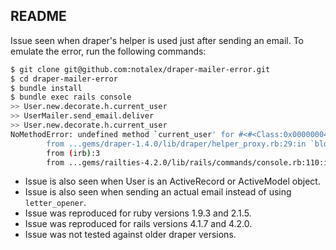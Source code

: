 ## README

Issue seen when draper's helper is used just after sending an email.
To emulate the error, run the following commands:

```sh
$ git clone git@github.com:notalex/draper-mailer-error.git
$ cd draper-mailer-error
$ bundle install
$ bundle exec rails console
>> User.new.decorate.h.current_user
>> UserMailer.send_email.deliver
>> User.new.decorate.h.current_user
NoMethodError: undefined method `current_user' for #<#<Class:0x00000004c34ef8>:0x00000004c43570>
        from ...gems/draper-1.4.0/lib/draper/helper_proxy.rb:29:in `block in define_proxy'
        from (irb):3
        from ...gems/railties-4.2.0/lib/rails/commands/console.rb:110:in `start'

```

* Issue is also seen when User is an ActiveRecord or ActiveModel object.
* Issue is also seen when sending an actual email instead of using `letter_opener`.
* Issue was reproduced for ruby versions 1.9.3 and 2.1.5.
* Issue was reproduced for rails versions 4.1.7 and 4.2.0.
* Issue was not tested against older draper versions.
